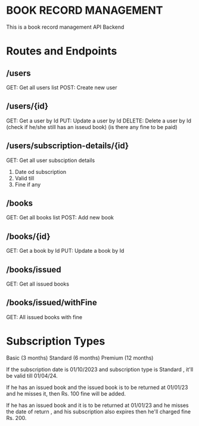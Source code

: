# BOOK RECORD MANAGEMENT

This is a book record management API Backend

# Routes and Endpoints

## /users
GET: Get all users list
POST: Create new user

## /users/{id}
GET: Get a user by Id
PUT: Update a user by Id
DELETE: Delete a user by Id (check if he/she still has an isseud book) (is there any fine to be paid)

## /users/subscription-details/{id}
GET: Get all user subsciption details
1. Date od subscription
2. Valid till
3. Fine if any

## /books
GET: Get all books list
POST: Add new book

## /books/{id}
GET: Get a book by Id
PUT: Update a book by Id

## /books/issued
GET: Get all issued books

## /books/issued/withFine
GET: All issued books with fine

# Subscription Types
 Basic (3 months)
 Standard (6 months)
 Premium (12 months)

 If the subscription date is 01/10/2023 and subscription type is Standard , it'll be valid till 
 01/04/24.

 If he has an issued book and the issued book is to be returned at 01/01/23 and he misses it, then Rs. 100 fine will be added.

 If he has an issued book and it is to be returned at 01/01/23 and he misses the date of return , and his subscription also expires then he'll charged fine Rs. 200.